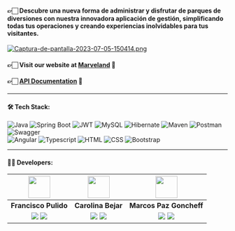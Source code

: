 

<h4>👉🏻 Descubre una nueva forma de administrar y disfrutar de parques de diversiones con nuestra innovadora aplicación de gestión, simplificando todas tus operaciones y creando experiencias inolvidables para tus visitantes.</h3>

[![Captura-de-pantalla-2023-07-05-150414.png](https://i.postimg.cc/qRGPz6Ws/Captura-de-pantalla-2023-07-05-150414.png)](https://postimg.cc/DJ8jN0v0)

<h4>👉🏻 <b>Visit our website at <a href="https://s8-01-t-java-angular-binance.web.app/">Marveland</a> 🎡</b></h3>

<h4>👉🏻 <b><a href="http://localhost:8080/doc/swagger-ui/index.html">API Documentation</a> 📄</b></h3>

<hr/>

#### 🛠️ Tech Stack:
 
![Java](https://img.shields.io/badge/Java-007396?style=for-the-badge&logo=java&logoColor=white)
![Spring Boot](https://img.shields.io/badge/Spring_Boot-6DB33F?style=for-the-badge&logo=Spring%20Boot&logoColor=white)
![JWT](https://img.shields.io/badge/JWT-black?style=for-the-badge&logo=json-web-tokens&logoColor=white)
![MySQL](https://img.shields.io/badge/MySQL-4479A1?style=for-the-badge&logo=MySQL&logoColor=white)
![Hibernate](https://img.shields.io/badge/Hibernate-59666C?style=for-the-badge&logo=Hibernate&logoColor=white)
![Maven](https://img.shields.io/badge/Maven-C71A36?style=for-the-badge&logo=Apache%20Maven&logoColor=white)
![Postman](https://img.shields.io/badge/Postman-FF6C37?style=for-the-badge&logo=Postman&logoColor=white)
![Swagger](https://img.shields.io/badge/Swagger-85EA2D?style=for-the-badge&logo=Swagger&logoColor=white)  
![Angular](https://img.shields.io/badge/Angular-D6002F?style=for-the-badge&logo=Angular&logoColor=white)
![Typescript](https://img.shields.io/badge/Typescript-0074C2?style=for-the-badge&logo=Typescript&logoColor=white)
![HTML](https://img.shields.io/badge/HTML5-E34F26?style=for-the-badge&logo=HTML5&logoColor=white)
![CSS](https://img.shields.io/badge/CSS3-1572B6?style=for-the-badge&logo=CSS3&logoColor=white)
![Bootstrap](https://img.shields.io/badge/Bootstrap-7952B3?style=for-the-badge&logo=Bootstrap&logoColor=white)

<hr/>

#### 🧑‍💻 Developers:

| <img src="https://res.cloudinary.com/dqkkehztd/image/upload/v1681943770/readme/thm4sniemmlxs0mdqzd8.png" width=50>| <img src="https://avatars.githubusercontent.com/u/99411527?v=4" width=50>| <img src="https://avatars.githubusercontent.com/u/69874820?v=4" width=50>|
|:-:|:-:|:-:|
| **Francisco Pulido**| **Carolina Bejar**| **Marcos Paz Goncheff**|
| <a href="https://github.com/pulidodev"><img src="https://img.shields.io/badge/github-%23121011.svg?&style=for-the-badge&logo=github&logoColor=white"/></a> <a href="https://www.linkedin.com/in/pulidodev/"><img src="https://img.shields.io/badge/linkedin%20-%230077B5.svg?&style=for-the-badge&logo=linkedin&logoColor=white"/></a> | <a href="https://github.com/CaroBejar"><img src="https://img.shields.io/badge/github-%23121011.svg?&style=for-the-badge&logo=github&logoColor=white"/></a> <a href="https://linkedin.com/in/carolinabejar"><img src="https://img.shields.io/badge/linkedin%20-%230077B5.svg?&style=for-the-badge&logo=linkedin&logoColor=white"/></a> | <a href="https://github.com/marcosep192000"><img src="https://img.shields.io/badge/github-%23121011.svg?&style=for-the-badge&logo=github&logoColor=white"/></a> <a href="https://www.linkedin.com/in/marcos-paz-goncheff/"><img src="https://img.shields.io/badge/linkedin%20-%230077B5.svg?&style=for-the-badge&logo=linkedin&logoColor=white"/></a> |
